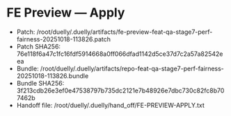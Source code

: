 # FE Preview — Apply
- Patch: /root/duelly/.duelly/artifacts/fe-preview-feat-qa-stage7-perf-fairness-20251018-113826.patch
- Patch SHA256: 76e118f6a47c1fc16fdf5914668a0ff066dfad1142d5ce37d7c2a57a82542eea
- Bundle: /root/duelly/.duelly/artifacts/repo-feat-qa-stage7-perf-fairness-20251018-113826.bundle
- Bundle SHA256: 3f213cdb26e3ef0e47538797b735dc2121e7b48926e7dbc730c82fc8b707462b
- Handoff file: /root/duelly/.duelly/hand_off/FE-PREVIEW-APPLY.txt
